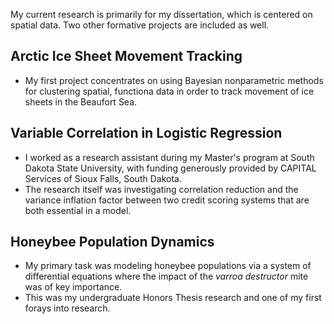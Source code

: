 My current research is primarily for my dissertation, which is centered on spatial data. Two other formative projects are included as well.

## Arctic Ice Sheet Movement Tracking

- My first project concentrates on using Bayesian nonparametric methods for clustering spatial, functiona data in order to track movement of ice sheets in the Beaufort Sea.

## Variable Correlation in Logistic Regression
- I worked as a research assistant during my Master's program at South Dakota State University, with funding generously provided by CAPITAL Services of Sioux Falls, South Dakota.
- The research itself was investigating correlation reduction and the variance inflation factor between two credit scoring systems that are both essential in a model.

## Honeybee Population Dynamics
- My primary task was modeling honeybee populations via a system of differential equations where the impact of the *varroa destructor* mite was of key importance.
- This was my undergraduate Honors Thesis research and one of my first forays into research.

